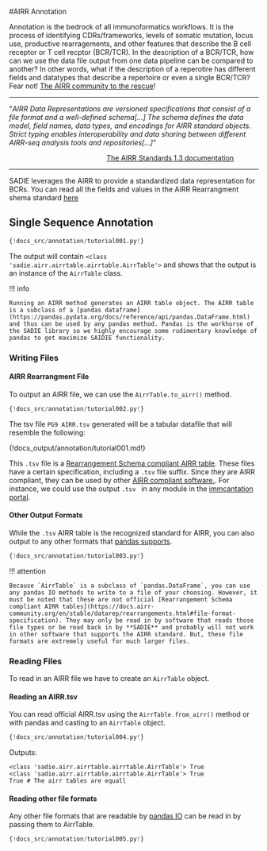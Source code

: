 #AIRR Annotation

Annotation is the bedrock of all immunoformatics workflows. It is the process of identifying CDRs/frameworks, levels of somatic mutation, locus use, productive rearragements, and other features that describe the B cell receptor or T cell recptor (BCR/TCR). In the description of a BCR/TCR, how can we use the data file output from one data pipeline can be compared to another? In other words, what if the description of a reperotire has different fields and datatypes that describe a repertoire or even a single BCR/TCR? Fear not! [The AIRR community to the rescue](https://docs.airr-community.org/en/stable/)!

---

"_AIRR Data Representations are versioned specifications that consist of a file format and a well-defined schema[...] The schema defines the data model, field names, data types, and encodings for AIRR standard objects. Strict typing enables interoperability and data sharing between different AIRR-seq analysis tools and repositories[...]_"

<a href='https://docs.airr-community.org/en/stable/datarep/overview.html'><div style="text-align: right; margin-right: 10%;"> The AIRR Standards 1.3 documentation </div></a>

---

SADIE leverages the AIRR to provide a standardized data representation for BCRs. You can read all the fields and values in the AIRR Rearrangment shema standard [here](https://docs.airr-community.org/en/stable/datarep/rearrangements.html#fields)

## Single Sequence Annotation

```Python
{!docs_src/annotation/tutorial001.py!}

```

The output will contain `<class 'sadie.airr.airrtable.airrtable.AirrTable'>` and shows that the output is an instance of the `AirrTable` class.

!!! info

    Running an AIRR method generates an AIRR table object. The AIRR table is a subclass of a [pandas dataframe](https://pandas.pydata.org/docs/reference/api/pandas.DataFrame.html) and thus can be used by any pandas method. Pandas is the workhorse of the SADIE library so we highly encourage some rudimentary knowledge of pandas to get maximize SAIDIE functionality.

### Writing Files

#### AIRR Rearrangment File

To output an AIRR file, we can use the `AirrTable.to_airr()` method.

```Python
{!docs_src/annotation/tutorial002.py!}
```

The tsv file `PG9 AIRR.tsv` generated will be a tabular datafile that will resemble the following:

{!docs_output/annotation/tutorial001.md!}

This `.tsv` file is a [Rearrangement Schema compliant AIRR table](https://docs.airr-community.org/en/stable/datarep/rearrangements.html#file-format-specification). These files have a certain specification, including a `.tsv` file suffix. Since they are AIRR compliant, they can be used by other [AIRR compliant software.](https://docs.airr-community.org/en/stable/resources/rearrangement_support.html). For instance, we could use the output `.tsv ` in any module in the [immcantation portal](https://immcantation.readthedocs.io/en/stable/).

#### Other Output Formats

While the `.tsv` AIRR table is the recognized standard for AIRR, you can also output to any other formats that [pandas supports](https://pandas.pydata.org/pandas-docs/stable/user_guide/io.html).

```Python
{!docs_src/annotation/tutorial003.py!}
```

!!! attention

    Because `AirrTable` is a subclass of `pandas.DataFrame`, you can use any pandas IO methods to write to a file of your choosing. However, it must be noted that these are not official [Rearrangement Schema compliant AIRR tables](https://docs.airr-community.org/en/stable/datarep/rearrangements.html#file-format-specification). They may only be read in by software that reads those file types or be read back in by **SADIE** and probably will not work in other software that supports the AIRR standard. But, these file formats are extremely useful for much larger files.

### Reading Files

To read in an AIRR file we have to create an `AirrTable` object.

#### Reading an AIRR.tsv

You can read official AIRR.tsv using the `AirrTable.from_airr()` method or with pandas and casting to an `AirrTable` object.

```Python
{!docs_src/annotation/tutorial004.py!}
```

Outputs:

```output
<class 'sadie.airr.airrtable.airrtable.AirrTable'> True
<class 'sadie.airr.airrtable.airrtable.AirrTable'> True
True # The airr tables are equall
```

#### Reading other file formats

Any other file formats that are readable by [pandas IO](https://pandas.pydata.org/pandas-docs/stable/user_guide/io.html) can be read in by passing them to AirrTable.

```Python
{!docs_src/annotation/tutorial005.py!}
```

